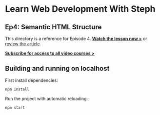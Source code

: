 # Learn Web Development With Steph

## Ep4: Semantic HTML Structure

This directory is a reference for Episode 4. [**Watch the lesson now >**](https://youtu.be/8wdjZTfnhXs) or [review the article](https://dev.to/5t3ph/semantic-html-structure-1adn).

[**Subscribe for access to all video courses >**](https://www.youtube.com/channel/UC8qc2AyBbNmvgIky6236nHA/)

## Building and running on localhost

First install dependencies:

```sh
npm install
```

Run the project with automatic reloading:

```sh
npm start
```
